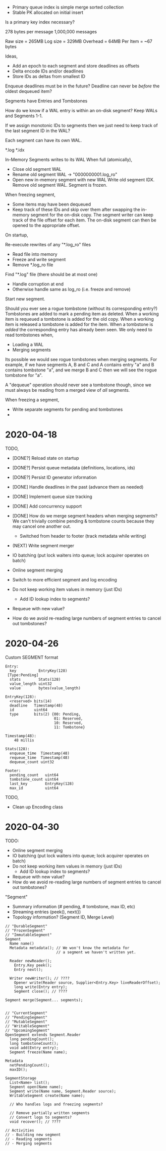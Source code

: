 
* Primary queue index is simple merge sorted collection
* Stable PK allocated on initial insert

Is a primary key index necessary?

278 bytes per message
1,000,000 messages

Raw size = 265MB
Log size = 329MB
Overhead = 64MB
Per Item = ~67 bytes

Ideas,
* Add an epoch to each segment and store deadlines as offsets
* Delta encode IDs and/or deadlines
* Store IDs as deltas from smallest ID



Enqueue deadlines must be in the future?
Deadline can never be _before_ the oldest dequeued item?

Segments have Entries and Tombstones

How do we know if a WAL entry is within an on-disk segment? Keep WALs and Segments 1-1.

If we assign monotonic IDs to segments then we just need to keep track of the
last segment ID in the WAL?

Each segment can have its own WAL.

*.log
*.idx

In-Memory Segments writes to its WAL
When full (atomically),
- Close old segment WAL
- Rename old segment WAL -> "0000000001.log_ro"
- Open new in-memory segment with new WAL
Write old segment IDX.
Remove old segment WAL.
Segment is frozen.

When freezing segment,
- Some items may have been dequeued
- Keep track of these IDs and skip over them after swapping the in-memory
  segment for the on-disk copy. The segment writer can keep track of the
  file offset for each item. The on-disk segment can then be opened to
  the appropriate offset.

On startup,

Re-execute rewrites of any "*.log_ro" files
- Read file into memory
- Freeze and write segment
- Remove *.log_ro file

Find "*.log" file (there should be at most one)
- Handle corruption at end
- Otherwise handle same as log_ro (i.e. freeze and remove)

Start new segment.

Should you ever see a rogue tombstone (without its corresponding entry?)
Tombstones are added to mark a pending item as deleted.
When a working item is requeued a tombstone is added for the old copy.
When a working item is released a tombstone is added for the item.
When a tombstone is _added_ the corresponding entry has already been seen.
We only need to read tombstones when,
- Loading a WAL
- Merging segments

Its possible we would see rogue tombstones when merging segments. For
example, if we have segments A, B and C and A contains entry "a" and B
contains tombstone "a", and we merge B and C then we will see the rogue
tombstone for "a".

A "dequeue" operation should never see a tombstone though, since we
must always be reading from a merged view of _all_ segments.

When freezing a segment,
- Write separate segments for pending and tombstones
-

# 2020-04-18

TODO,
- [DONE?] Reload state on startup
- [DONE?] Persist queue metadata (definitions, locations, ids)
- [DONE?] Persist ID generator information
- [DONE] Handle deadlines in the past (advance them as needed)
- [DONE] Implement queue size tracking
- [DONE] Add concurrency support
- [DONE] How do we merge segment headers when merging segments? We can't trivially
  combine pending & tombstone counts because they may cancel one another out.
    - Switched from header to footer (track metadata while writing)

- (NEXT) Write segment merger

- IO batching (put lock waiters into queue; lock acquirer operates on batch)
- Online segment merging
- Switch to more efficient segment and log encoding
- Do not keep working item values in memory (just IDs)
    - Add ID lookup index to segments?
- Requeue with new value?
- How do we avoid re-reading large numbers of segment entries to cancel out
  tombstones?

# 2020-04-26

Custom SEGMENT format

```
Entry:
  key          EntryKey(128)
 [Type:Pending]
  stats        Stats(128)
  value_length uint32
  value        bytes(value_length)

EntryKey(128):
  <reserved> bits(14)
  deadline   Timestamp(48)
  id         uint64
  type       bits(2) {00: Pending,
                      01: Reserved,
                      10: Reserved,
                      11: Tombstone}

Timestamp(48):
    48 millis

Stats(128):
  enqueue_time  Timestamp(48)
  requeue_time  Timestamp(48)
  dequeue_count uint32

Footer:
  pending_count   uint64
  tombstone_count uint64
  last_key        EntryKey(128)
  max_id          uint64
```

TODO,
* Clean up Encoding class

# 2020-04-30

TODO:

- Online segment merging
- IO batching (put lock waiters into queue; lock acquirer operates on batch)
- Do not keep working item values in memory (just IDs)
    - Add ID lookup index to segments?
- Requeue with new value?
- How do we avoid re-reading large numbers of segment entries to cancel out
  tombstones?


"Segment"
- Summary information (# pending, # tombstone, max ID, etc)
- Streaming entries (peek(), next())
- Topology information? (Segment ID, Merge Level)

```
// "DurableSegment"
// "FrozenSegment"
// "ImmutableSegment"
Segment
  Name name()
  Metadata metadata(); // We won't know the metadata for
                       // a segment we haven't written yet.

  Reader newReader();
    Entry.Key peek();
    Entry next();

  Writer newWriter(); // ????
    Opener write(Reader source, Supplier<Entry.Key> liveReaderOffset);
    long write(Entry entry);
    Segment close(); // ????

Segment merge(Segment... segments);


// "CurrentSegment"
// "PendingSegment"
// "MutableSegment"
// "WritableSegment"
// "UpcomingSegment"
OpenSegment extends Segment.Reader
  long pendingCount();
  long tombstoneCount();
  void add(Entry entry);
  Segment freeze(Name name);

Metadata
  netPendingCount();
  maxID();

SegmentStorage
  List<Name> list();
  Segment open(Name name);
  Segment write(Name name, Segment.Reader source);
  WritableSegment create(Name name);

  // Who handles logs and freezing segments?

  // Remove partially written segments
  // Convert logs to segments?
  void recover(); // ????

// Activities
// - Building new segment
// - Reading segments
// - Merging segments

```
